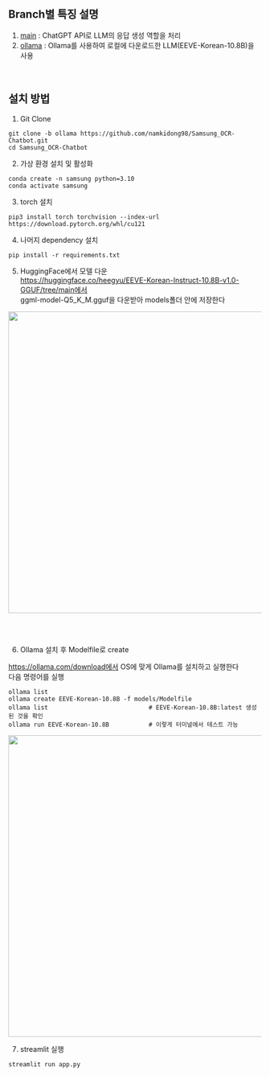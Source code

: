 ## Branch별 특징 설명
1. <a href="https://github.com/namkidong98/LLM-RAG_Tuturoial">main</a> : ChatGPT API로 LLM의 응답 생성 역할을 처리
2. <a href="https://github.com/namkidong98/LLM-RAG_Tuturoial/tree/ollama">ollama</a> : Ollama를 사용하여 로컬에 다운로드한 LLM(EEVE-Korean-10.8B)을 사용

<br>

## 설치 방법

1. Git Clone
```
git clone -b ollama https://github.com/namkidong98/Samsung_OCR-Chatbot.git
cd Samsung_OCR-Chatbot
```

2. 가상 환경 설치 및 활성화
```
conda create -n samsung python=3.10
conda activate samsung
```

3. torch 설치
```
pip3 install torch torchvision --index-url https://download.pytorch.org/whl/cu121
```

4. 나머지 dependency 설치
```
pip install -r requirements.txt
```

5. HuggingFace에서 모델 다운     
https://huggingface.co/heegyu/EEVE-Korean-Instruct-10.8B-v1.0-GGUF/tree/main에서    
ggml-model-Q5_K_M.gguf을 다운받아 models폴더 안에 저장한다     

<img width=600 src="https://github.com/namkidong98/Samsung_OCR-Chatbot/assets/113520117/4af7058a-5869-4827-bb7a-aa0a85e86ea7">

<br><br>

6. Ollama 설치 후 Modelfile로 create

https://ollama.com/download에서 OS에 맞게 Ollama를 설치하고 실행한다    
다음 명령어를 실행     
```
ollama list
ollama create EEVE-Korean-10.8B -f models/Modelfile
ollama list                            # EEVE-Korean-10.8B:latest 생성된 것을 확인
ollama run EEVE-Korean-10.8B           # 이렇게 터미널에서 테스트 가능 
```
<img width=600 src="https://github.com/namkidong98/Samsung_OCR-Chatbot/assets/113520117/a4332c8d-6de6-4073-a2ff-670dbb121939">

<br>

7. streamlit 실행
```
streamlit run app.py
```
